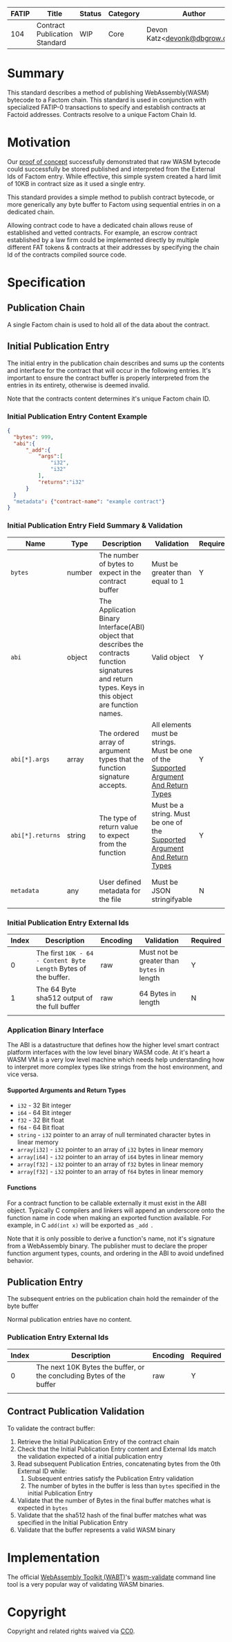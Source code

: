 | FATIP | Title                         | Status | Category | Author                            | Created   |
| ----- | ----------------------------- | ------ | -------- | --------------------------------- | --------- |
| 104   | Contract Publication Standard | WIP    | Core     | Devon Katz\<<devonk@dbgrow.com>\> | 9-16-2019 |



# Summary

This standard describes a method of publishing WebAssembly(WASM) bytecode to a Factom chain. This standard is used in conjunction with specialized FATIP-0 transactions to specify and establish contracts at Factoid addresses. Contracts resolve to a unique Factom Chain Id.

# Motivation

Our [proof of concept](https://github.com/Factom-Asset-Tokens/wasm-contract-poc) successfully demonstrated that raw WASM bytecode could successfully be stored published and interpreted from the External Ids of Factom entry. While effective, this simple system created a hard limit of 10KB in contract size as it used a single entry.

This standard provides a simple method to publish contract bytecode, or more generically any byte buffer to Factom using sequential entries in on a dedicated chain.

Allowing contract code to have a dedicated chain allows reuse of established and vetted contracts. For example, an escrow contract established by a law firm could be implemented directly by multiple different FAT tokens & contracts at their addresses by specifying the chain Id of the contracts compiled source code.

# Specification

## Publication Chain

A single Factom chain is used to hold all of the data about the contract.

## Initial Publication Entry

The initial entry in the publication chain describes and sums up the contents and interface for the contract that will occur in the following entries. It's important to ensure the contract buffer is properly interpreted from the entries in its entirety, otherwise is deemed invalid.

Note that the contracts content determines it's unique Factom chain ID.

### Initial Publication Entry Content Example

```json
{
  "bytes": 999,
  "abi":{
      "_add":{
          "args":[
              "i32",
              "i32"
          ],
          "returns":"i32"
      }
  }
  "metadata": {"contract-name": "example contract"}
}
```



### Initial Publication Entry Field Summary & Validation

| Name             | Type   | Description                                                  | Validation                                                   | Required |
| ---------------- | ------ | ------------------------------------------------------------ | ------------------------------------------------------------ | -------- |
| `bytes`          | number | The number of bytes to expect in the contract buffer         | Must be greater than equal to 1                              | Y        |
| `abi`            | object | The Application Binary Interface(ABI) object that describes the contracts function signatures and return types. Keys in this object are function names. | Valid object                                                 | Y        |
| `abi[*].args`    | array  | The ordered array of argument types that the function signature accepts. | All elements  must be strings. Must be one of the [Supported Argument And Return Types](#Supported-Arguments-and-Return-Types) | Y        |
| `abi[*].returns` | string | The type of return value to expect from the function         | Must be a string. Must be one of the [Supported Argument And Return Types](#Supported-Arguments-and-Return-Types) | Y        |
|                  |        |                                                              |                                                              |          |
|                  |        |                                                              |                                                              |          |
| `metadata`       | any    | User defined metadata for the file                           | Must be JSON stringifyable                                   | N        |
|                  |        |                                                              |                                                              |          |

### Initial Publication Entry External Ids

| Index | Description                                                  | Encoding | Validation                                 | Required |
| ----- | ------------------------------------------------------------ | -------- | ------------------------------------------ | -------- |
| 0     | The first `10K - 64 - Content Byte Length`  Bytes of the buffer. | raw      | Must not be greater than `bytes` in length | Y        |
| 1     | The 64 Byte sha512 output of the full buffer                 | raw      | 64 Bytes in length                         | N        |
|       |                                                              |          |                                            |          |

### Application Binary Interface

The ABI is a datastructure that defines how the higher level smart contract platform interfaces with the low level binary WASM code. At it's heart a WASM VM is a very low level machine which needs help understanding how to interpret more complex types like strings from the host environment, and vice versa.

#### Supported Arguments and Return Types

- `i32` - 32 Bit integer
- `i64` - 64 Bit integer
- `f32` - 32 Bit float
- `f64` - 64 Bit float
- `string` - `i32` pointer to an array of null terminated character bytes in linear memory
- `array[i32]` -  `i32` pointer to an array of `i32` bytes in linear memory
- `array[i64]` -  `i32` pointer to an array of `i64` bytes in linear memory
- `array[f32]` -  `i32` pointer to an array of `f32` bytes in linear memory
- `array[f32]` -  `i32` pointer to an array of `f64` bytes in linear memory

#### Functions

For a contract function to be callable externally it must exist in the ABI object. Typically C compilers and linkers will append an underscore onto the function name in code when making an exported function available. For example, in C `add(int x)` will be exported as `_add `.

Note that it is only possible to derive a function's name, not it's signature from a WebAssembly binary. The publisher must to declare the proper function argument types, counts, and ordering in the ABI to avoid undefined behavior.





## Publication Entry

The subsequent entries on the publication chain hold the remainder of the byte buffer

Normal publication entries have no content.

### Publication Entry External Ids

| Index | Description                                                  | Encoding | Required |
| ----- | ------------------------------------------------------------ | -------- | -------- |
| 0     | The next 10K Bytes the buffer, or the concluding Bytes of the buffer | raw      | Y        |
|       |                                                              |          |          |

## Contract Publication Validation

To validate the contract buffer:

1. Retrieve the Initial Publication Entry of the contract chain
2. Check that the Initial Publication Entry content and External Ids match the validation expected of a initial publication entry
3. Read subsequent Publication Entries, concatenating bytes from the 0th External ID while:
   1. Subsequent entries satisfy the Publication Entry validation
   2. The number of bytes in the buffer is less than `bytes` specified in the initial Publication Entry
4. Validate that the number of Bytes in the final buffer matches what is expected in `bytes`
5. Validate that the sha512 hash of the final buffer matches what was specified in the Initial Publication Entry
6. Validate that the buffer represents a valid WASM binary



# Implementation

The official [WebAssembly Toolkit (WABT)](https://github.com/WebAssembly/wabt)'s [wasm-validate](https://webassembly.github.io/wabt/doc/wasm-validate.1.html) command line tool is a very popular way of validating WASM binaries.


# Copyright

Copyright and related rights waived via
[CC0](https://creativecommons.org/publicdomain/zero/1.0/).
